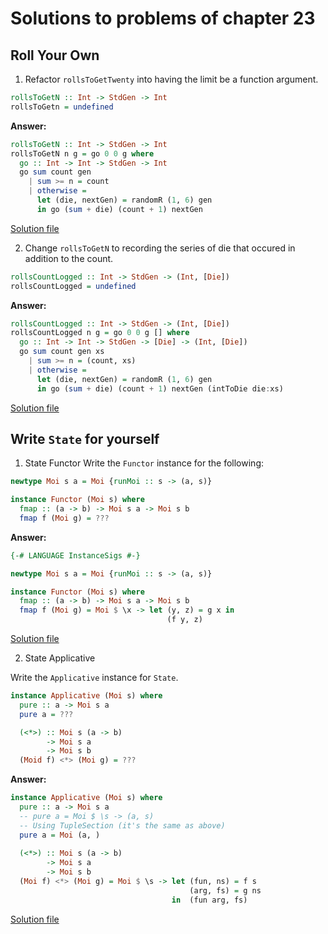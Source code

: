 # Solutions to problems of chapter 23

## Roll Your Own

1. Refactor `rollsToGetTwenty` into having the limit be a function argument.

```hs
rollsToGetN :: Int -> StdGen -> Int
rollsToGetn = undefined
```
**Answer:**
```hs
rollsToGetN :: Int -> StdGen -> Int
rollsToGetN n g = go 0 0 g where
  go :: Int -> Int -> StdGen -> Int
  go sum count gen
    | sum >= n = count
    | otherwise =
      let (die, nextGen) = randomR (1, 6) gen
      in go (sum + die) (count + 1) nextGen
```
[Solution file](exercise.files/RandomExample2.hs)

2. Change `rollsToGetN` to recording the series of die that occured in addition to the count.

```hs
rollsCountLogged :: Int -> StdGen -> (Int, [Die])
rollsCountLogged = undefined
```
**Answer:**
```hs
rollsCountLogged :: Int -> StdGen -> (Int, [Die])
rollsCountLogged n g = go 0 0 g [] where
  go :: Int -> Int -> StdGen -> [Die] -> (Int, [Die])
  go sum count gen xs 
    | sum >= n = (count, xs)
    | otherwise =
      let (die, nextGen) = randomR (1, 6) gen
      in go (sum + die) (count + 1) nextGen (intToDie die:xs)
```
[Solution file](exercise.files/RandomExample2.hs)


## Write `State` for yourself

1. State Functor
Write the `Functor` instance for the following:

```hs
newtype Moi s a = Moi {runMoi :: s -> (a, s)}

instance Functor (Moi s) where
  fmap :: (a -> b) -> Moi s a -> Moi s b
  fmap f (Moi g) = ???
```
**Answer:**
```hs
{-# LANGUAGE InstanceSigs #-}

newtype Moi s a = Moi {runMoi :: s -> (a, s)}

instance Functor (Moi s) where
  fmap :: (a -> b) -> Moi s a -> Moi s b
  fmap f (Moi g) = Moi $ \x -> let (y, z) = g x in
                                   (f y, z)
```
[Solution file](exercise.files/Moi.hs)

2. State Applicative

Write the `Applicative` instance for `State`.
```hs
instance Applicative (Moi s) where
  pure :: a -> Moi s a
  pure a = ???

  (<*>) :: Moi s (a -> b)
        -> Moi s a
        -> Moi s b
  (Moid f) <*> (Moi g) = ???
```
**Answer:**
```hs
instance Applicative (Moi s) where
  pure :: a -> Moi s a
  -- pure a = Moi $ \s -> (a, s)
  -- Using TupleSection (it's the same as above)
  pure a = Moi (a, )
  
  (<*>) :: Moi s (a -> b)
        -> Moi s a
        -> Moi s b
  (Moi f) <*> (Moi g) = Moi $ \s -> let (fun, ns) = f s
                                        (arg, fs) = g ns
                                    in  (fun arg, fs)
```
[Solution file](exercise.files/Moi.hs)